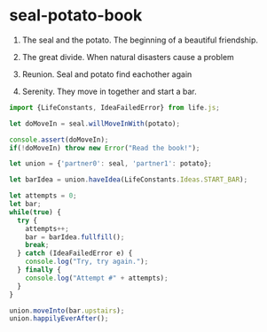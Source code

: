 # seal-potato-book

1. The seal and the potato. The beginning of a beautiful friendship.

2. The great divide. When natural disasters cause a problem

3. Reunion. Seal and potato find eachother again

4. Serenity. They move in together and start a bar.

```javascript
import {LifeConstants, IdeaFailedError} from life.js;

let doMoveIn = seal.willMoveInWith(potato);

console.assert(doMoveIn);
if(!doMoveIn) throw new Error("Read the book!");

let union = {'partner0': seal, 'partner1': potato};

let barIdea = union.haveIdea(LifeConstants.Ideas.START_BAR);

let attempts = 0;
let bar;
while(true) {
  try {
    attempts++;
    bar = barIdea.fullfill();
    break;
  } catch (IdeaFailedError e) {
    console.log("Try, try again.");
  } finally {
    console.log("Attempt #" + attempts);
  }
}

union.moveInto(bar.upstairs);
union.happilyEverAfter();
```
